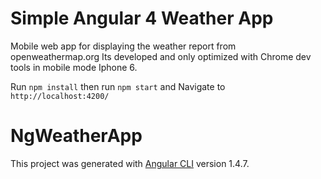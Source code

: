 # Simple Angular 4 Weather App
Mobile web app for displaying the weather report from openweathermap.org
Its developed and only optimized with Chrome dev tools in mobile mode Iphone 6.

Run `npm install` then run `npm start` and Navigate to `http://localhost:4200/`

# NgWeatherApp

This project was generated with [Angular CLI](https://github.com/angular/angular-cli) version 1.4.7.
